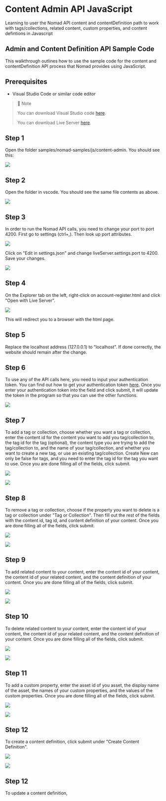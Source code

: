 # Content Admin API JavaScript
Learning to user the Nomad API content and contentDefinition path to work with tags/collections, related content, custom properties, and content defintions in Javascript

## Admin and Content Definition API Sample Code

This walkthrough outlines how to use the sample code for the content and contentDefinition API process that Nomad provides using JavaScript.

## Prerequisites

- Visual Studio Code or similar code editor

> 📘 Note
> 
> You can download Visual Studio code [here](https://code.visualstudio.com/).
> 
> You can download Live Server [here](https://ritwickdey.github.io/vscode-live-server/).

## Step 1

Open the folder  samples/nomad-samples/js/content-admin. You should see this:

![](https://files.readme.io/31bc0f2-image.png)

## Step 2

Open the folder in vscode. You should see the same file contents as above.

![](https://files.readme.io/dacf562-image.png)

## Step 3

In order to run the Nomad API calls, you need to change your port to port 4200. First go to settings (ctrl+,). Then look up port attributes.

![](https://files.readme.io/7ca4a72-settings.png)

Click on "Edit in settings.json" and change liveServer.settings.port to 4200. Save your changes.

![](https://files.readme.io/199b2b4-liveserver.png)

## Step 4

On the Explorer tab on the left, right-click on account-register.html and click "Open with Live Server".

![](https://files.readme.io/f443433-contentadminls.png)

This will redirect you to a browser with the html page.

## Step 5

Replace the localhost address (127.0.0.1) to "localhost". If done correctly, the website should remain after the change.

## Step 6

To use any of the API calls here, you need to input your authentication token. You can find out how to get your authentication token [here](https://github.com/Nomad-Media/samples/blob/main/nomad-samples/js/account-authenticaton/Readme.md). Once you enter your authentication token into the field and click submit, it will update the token in the program so that you can use the other functions.

![](https://files.readme.io/4d998e9-image.png)

## Step 7

To add a tag or collection, choose whether you want a tag or collection, enter the content id for the content you want to add you tag/collection to, the tag id for the tag (optional), the content type you are trying to add the tag/collection to, and the name of your tag/collection, and whether you want to create a new tag, or use an existing tag/collection. Create New can only be false for tags, and you need to enter the tag id for the tag you want to use. Once you are done filling all of the fields, click submit.

![](https://files.readme.io/81877c2-image.png)

![](https://files.readme.io/3d9451d-image.png)

## Step 8

To remove a tag or collection, choose if the property you want to delete is a tag or collection under "Tag or Collection". Then fill out the rest of the fields with the content id, tag id, and content definition of your content. Once you are done filling all of the fields, click submit.

![](https://files.readme.io/dec19f7-image.png)

![](https://files.readme.io/7caa9f9-image.png)

## Step 9

To add related content to your content, enter the content id of your content, the content id of your related content, and the content definition of your content. Once you are done filling all of the fields, click submit.

![](https://files.readme.io/fe41a10-image.png)

![](https://files.readme.io/3adf96f-image.png)

## Step 10

To delete related content to your content, enter the content id of your content, the content id of your related content, and the content definition of your content. Once you are done filling all of the fields, click submit.

![](https://files.readme.io/59b22d0-image.png)

![](https://files.readme.io/805a1f8-image.png)

## Step 11

To add a custom property, enter the asset id of you asset, the display name of the asset, the names of your custom properties, and the values of the custom properties. Once you are done filling all of the fields, click submit.

![](https://files.readme.io/dc678d5-image.png)

![](https://files.readme.io/f534145-image.png)

## Step 12

To create a content definition, click submit under "Create Content Definition".

![](https://files.readme.io/1758110-image.png)

![](https://files.readme.io/39f8563-image.png)

## Step 12

To update a content definition,
